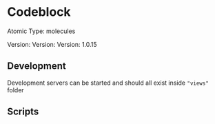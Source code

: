 # Codeblock

Atomic Type: molecules

Version: Version: Version: 1.0.15

## Development

Development servers can be started and should all exist inside `"views"` folder

## Scripts
